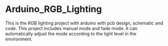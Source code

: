 # Arduino_RGB_Lighting
This is the RGB lighting project with arduino with pcb design, schematic and code.
This project includes manual mode and fade mode. It can automatically adjust the mode according to the light level in the environment.
